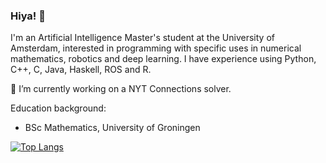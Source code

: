 ### Hiya! 👋

I'm an Artificial Intelligence Master's student at the University of Amsterdam, interested in programming with specific uses in numerical mathematics, robotics and deep learning. 
I have experience using Python, C++, C, Java, Haskell, ROS and R.

🔭 I’m currently working on a NYT Connections solver.

Education background:
- BSc Mathematics, University of Groningen


[![Top Langs](https://github-readme-stats-lime-two-44.vercel.app/api/top-langs/?username=egerhether&layout=compact&hide=tex,makefile&langs_count=7&theme=transparent&hide_border=true)](https://github.com/egerhether/github-readme-stats)


<!--
**egerhether/egerhether** is a ✨ _special_ ✨ repository because its `README.md` (this file) appears on your GitHub profile.

Here are some ideas to get you started:

- 🔭 I’m currently working on ...

- 👯 I’m looking to collaborate on ...
- 🤔 I’m looking for help with ...
- 💬 Ask me about ...
- 📫 How to reach me: ...
- 😄 Pronouns: ...
- ⚡ Fun fact: ...
-->
